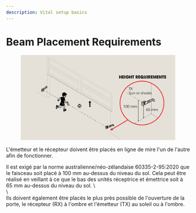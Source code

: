 ```yaml
---
description: Vital setup basics
---
```


# Beam Placement Requirements

<figure><img src="../.gitbook/assets/Mount Brackets@4x.png" alt=""><figcaption></figcaption></figure>  
   
L'émetteur et le récepteur doivent être placés en ligne de mire l'un de l'autre afin de fonctionner.  
   
Il est exigé par la norme australienne/néo-zélandaise 60335-2-95:2020 que le faisceau soit placé à 100 mm au-dessus du niveau du sol. Cela peut être réalisé en veillant à ce que le bas des unités réceptrice et émettrice soit à 65 mm au-dessus du niveau du sol. \  
\  
Ils doivent également être placés le plus près possible de l'ouverture de la porte, le récepteur (RX) à l'ombre et l'émetteur (TX) au soleil ou à l'ombre.
